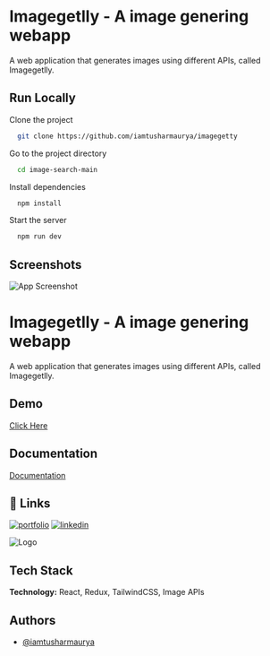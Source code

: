 
# Imagegetlly - A image genering webapp

A web application that generates images using different APIs, called Imagegetlly.


## Run Locally

Clone the project

```bash
  git clone https://github.com/iamtusharmaurya/imagegetty
```

Go to the project directory

```bash
  cd image-search-main
```

Install dependencies

```bash
  npm install
```

Start the server

```bash
  npm run dev
```


## Screenshots

![App Screenshot](https://i.postimg.cc/cJYM33x3/imagegetty.png/468x300?text=App+Screenshot+Here)


# Imagegetlly - A image genering webapp

A web application that generates images using different APIs, called Imagegetlly.


## Demo

[Click Here](https://imagegetlly.netlify.app/)


## Documentation

[Documentation](https://linktodocumentation)


## 🔗 Links
[![portfolio](https://img.shields.io/badge/my_portfolio-000?style=for-the-badge&logo=ko-fi&logoColor=white)](https://iamtusharmaurya.netlify.app/)
[![linkedin](https://img.shields.io/badge/linkedin-0A66C2?style=for-the-badge&logo=linkedin&logoColor=white)](https://www.linkedin.com/in/iamtusharmaurya/)



![Logo](https://i.postimg.cc/BQ3JxfJw/tushar-bggg.png)


## Tech Stack

**Technology:** React, Redux, TailwindCSS, Image APIs




## Authors

- [@iamtusharmaurya](https://www.github.com/iamtusharmaurya)

